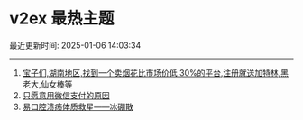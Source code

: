 # v2ex 最热主题

最近更新时间: 2025-01-06 14:03:34

--- 
1. [宝子们,湖南地区,找到一个卖烟花比市场价低 30%的平台,注册就送加特林,黑老大,仙女棒等](https://www.v2ex.com/t/1102771) 
2. [只愿意用微信支付的原因](https://www.v2ex.com/t/1102773) 
3. [易口腔溃疡体质救星——冰硼散](https://www.v2ex.com/t/1102775) 
